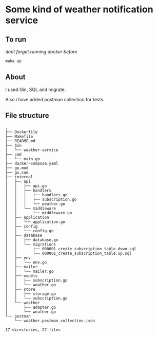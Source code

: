 # Some kind of weather notification service

## To run
_dont forget running docker before_
```cmd
make up
```

## About
I used Gin, SQL and migrate.

Also i have added postman collection for tests.

## File structure

```
.
├── Dockerfile
├── Makefile
├── README.md
├── bin
│   └── weather-service
├── cmd
│   └── main.go
├── docker-compose.yaml
├── go.mod
├── go.sum
├── internal
│   ├── api
│   │   ├── api.go
│   │   ├── handlers
│   │   │   ├── handlers.go
│   │   │   ├── subscription.go
│   │   │   └── weather.go
│   │   └── middleware
│   │       └── middleware.go
│   ├── application
│   │   └── application.go
│   ├── config
│   │   └── config.go
│   ├── database
│   │   ├── database.go
│   │   └── migrations
│   │       ├── 000001_create_subscription_table.down.sql
│   │       └── 000001_create_subscription_table.up.sql
│   ├── env
│   │   └── env.go
│   ├── mailer
│   │   └── mailer.go
│   ├── models
│   │   ├── subscription.go
│   │   └── weather.go
│   ├── store
│   │   ├── storage.go
│   │   └── subscription.go
│   └── weather
│       ├── adapter.go
│       └── weather.go
└── postman
    └── weather.postman_collection.json

17 directories, 27 files
```
